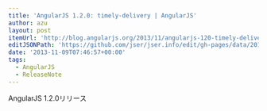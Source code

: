 ```yaml
---
title: 'AngularJS 1.2.0: timely-delivery | AngularJS'
author: azu
layout: post
itemUrl: 'http://blog.angularjs.org/2013/11/angularjs-120-timely-delivery.html'
editJSONPath: 'https://github.com/jser/jser.info/edit/gh-pages/data/2013/11/index.json'
date: '2013-11-09T07:46:57+00:00'
tags:
  - AngularJS
  - ReleaseNote
---
```

AngularJS 1.2.0リリース
